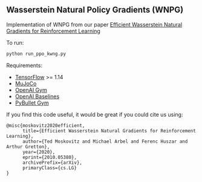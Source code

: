 ## Wasserstein Natural Policy Gradients (WNPG)

Implementation of WNPG from our paper [Efficient Wasserstein Natural Gradients for Reinforcement Learning](https://arxiv.org/abs/2010.05380)



To run: 

```python
python run_ppo_kwng.py
```



Requirements: 

- [TensorFlow](https://www.tensorflow.org/) >= 1.14
- [MuJoCo](https://www.roboti.us/license.html)
- [OpenAI Gym](https://gym.openai.com/)
- [OpenAI Baselines](https://github.com/openai/baselines)
- [PyBullet Gym](https://github.com/benelot/pybullet-gym)



If you find this code useful, it would be great if you could cite us using: 

```
@misc{moskovitz2020efficient,
      title={Efficient Wasserstein Natural Gradients for Reinforcement Learning}, 
      author={Ted Moskovitz and Michael Arbel and Ferenc Huszar and Arthur Gretton},
      year={2020},
      eprint={2010.05380},
      archivePrefix={arXiv},
      primaryClass={cs.LG}
}
```

